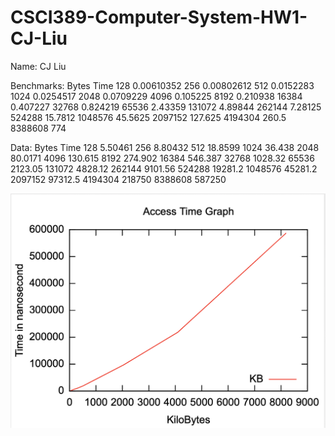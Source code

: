 # CSCI389-Computer-System-HW1-CJ-Liu
Name: CJ Liu

Benchmarks:
 Bytes		Time
128			0.00610352
256			0.00802612
512			0.0152283
1024		0.0254517
2048		0.0709229
4096		0.105225
8192		0.210938
16384		0.407227
32768		0.824219
65536		2.43359
131072		4.89844
262144		7.28125
524288		15.7812
1048576		45.5625
2097152		127.625
4194304		260.5
8388608		774

Data:
 Bytes		Time
128			5.50461
256			8.80432
512			18.8599
1024		36.438
2048		80.0171
4096		130.615
8192		274.902
16384		546.387
32768		1028.32
65536		2123.05
131072		4828.12
262144		9101.56
524288		19281.2
1048576		45281.2
2097152		97312.5
4194304		218750
8388608		587250

![Graph](https://github.com/hiCJLiu/CSCI389-Computer-System-HW1-CJ-Liu/blob/master/Graph.png)
